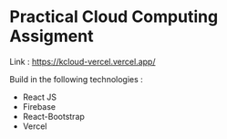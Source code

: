 # Practical Cloud Computing Assigment 
Link : https://kcloud-vercel.vercel.app/

Build in the following technologies :
- React JS
- Firebase
- React-Bootstrap
- Vercel
